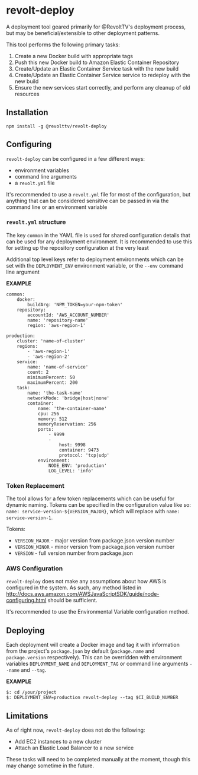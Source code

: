 # revolt-deploy

A deployment tool geared primarily for @RevoltTV's deployment process, but may
be beneficial/extensible to other deployment patterns.

This tool performs the following primary tasks:

1. Create a new Docker build with appropriate tags
2. Push this new Docker build to Amazon Elastic Container Repository
3. Create/Update an Elastic Container Service task with the new build
4. Create/Update an Elastic Container Service service to redeploy with the new build
5. Ensure the new services start correctly, and perform any cleanup of old resources

## Installation

```
npm install -g @revolttv/revolt-deploy
```

## Configuring

`revolt-deploy` can be configured in a few different ways:

* environment variables
* command line arguments
* a `revolt.yml` file

It's recommended to use a `revolt.yml` file for most of the configuration, but
anything that can be considered sensitive can be passed in via the command line
or an environment variable

### `revolt.yml` structure

The key `common` in the YAML file is used for shared configuration details that
can be used for any deployment environment. It is recommended to use this for
setting up the repository configuration at the very least

Additional top level keys refer to deployment environments which can be set with
the `DEPLOYMENT_ENV` environment variable, or the `--env` command line argument

**EXAMPLE**

```
common:
    docker:
        buildArg: 'NPM_TOKEN=your-npm-token'
    repository:
        accountId: 'AWS_ACCOUNT_NUMBER'
        name: 'repository-name'
        region: 'aws-region-1'

production:
    cluster: 'name-of-cluster'
    regions:
        - 'aws-region-1'
        - 'aws-region-2'
    service:
        name: 'name-of-service'
        count: 2
        minimumPercent: 50
        maximumPercent: 200
    task:
        name: 'the-task-name'
        networkMode: 'bridge|host|none'
        container:
            name: 'the-container-name'
            cpu: 256
            memory: 512
            memoryReservation: 256
            ports:
                - 9999
                -
                    host: 9998
                    container: 9473
                    protocol: 'tcp|udp'
            environment:
                NODE_ENV: 'production'
                LOG_LEVEL: 'info'
```

### Token Replacement

The tool allows for a few token replacements which can be useful for dynamic naming. Tokens can be specified in the
configuration value like so: `name: service-version-${VERSION_MAJOR}`, which will replace with `name: service-version-1`.

Tokens:

* `VERSION_MAJOR` - major version from package.json version number
* `VERSION_MINOR` - minor version from package.json version number
* `VERSION`       - full version number from package.json

### AWS Configuration

`revolt-deploy` does not make any assumptions about how AWS is configured in the system. As such, any method listed
in http://docs.aws.amazon.com/AWSJavaScriptSDK/guide/node-configuring.html should be sufficient.

It's recommended to use the Environmental Variable configuration method.

## Deploying

Each deployment will create a Docker image and tag it with information from the
project's `package.json` by default (`package.name` and `package.version`
respectively). This can be overridden with environment variables `DEPLOYMENT_NAME`
and `DEPLOYMENT_TAG` or command line arguments `--name` and `--tag`.

**EXAMPLE**

```
$: cd /your/project
$: DEPLOYMENT_ENV=production revolt-deploy --tag $CI_BUILD_NUMBER
```

## Limitations

As of right now, `revolt-deploy` does not do the following:

* Add EC2 instances to a new cluster
* Attach an Elastic Load Balancer to a new service

These tasks will need to be completed manually at the moment, though this may change sometime in the future.
